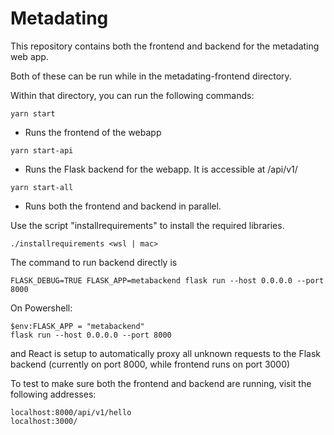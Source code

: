 # Metadating

This repository contains both the frontend and backend for the metadating web app.

Both of these can be run while in the metadating-frontend directory.

Within that directory, you can run the following commands:

```
yarn start
```

- Runs the frontend of the webapp

```
yarn start-api
```

- Runs the Flask backend for the webapp. It is accessible at /api/v1/

```
yarn start-all
```

- Runs both the frontend and backend in parallel.



Use the script "installrequirements" to install the required libraries.
```
./installrequirements <wsl | mac>
```

The command to run backend directly is 
```
FLASK_DEBUG=TRUE FLASK_APP=metabackend flask run --host 0.0.0.0 --port 8000
```

On Powershell:
```
$env:FLASK_APP = "metabackend"
flask run --host 0.0.0.0 --port 8000
```

and React is setup to automatically proxy all unknown requests to the Flask backend 
(currently on port 8000, while frontend runs on port 3000)

To test to make sure both the frontend and backend are running, visit the following addresses:

```
localhost:8000/api/v1/hello
localhost:3000/
```